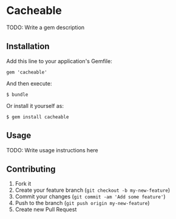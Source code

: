 # Cacheable

TODO: Write a gem description

## Installation

Add this line to your application's Gemfile:

    gem 'cacheable'

And then execute:

    $ bundle

Or install it yourself as:

    $ gem install cacheable

## Usage

TODO: Write usage instructions here

## Contributing

1. Fork it
2. Create your feature branch (`git checkout -b my-new-feature`)
3. Commit your changes (`git commit -am 'Add some feature'`)
4. Push to the branch (`git push origin my-new-feature`)
5. Create new Pull Request
